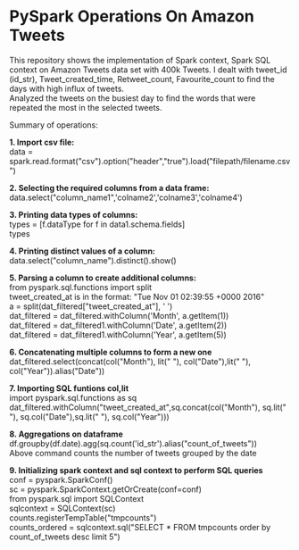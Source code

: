 # PySpark Operations On Amazon Tweets  
This repository shows the implementation of Spark context, Spark SQL context on Amazon Tweets data set with 400k Tweets. I dealt with tweet_id (id_str), Tweet_created_time, Retweet_count, Favourite_count to find the days with high influx of tweets.  
Analyzed the tweets on the busiest day to find the words that were repeated the most in the selected tweets.

Summary of operations:  

**1. Import csv file:**  
data = spark.read.format("csv").option("header","true").load("filepath/filename.csv")  

**2. Selecting the required columns from a data frame:**  
data.select("column_name1",'colname2','colname3','colname4')  

**3. Printing data types of columns:**  
types = [f.dataType for f in data1.schema.fields]  
types  

**4. Printing distinct values of a column:**  
data.select("column_name").distinct().show()  

**5. Parsing a column to create additional columns:**  
from pyspark.sql.functions import split  
tweet_created_at is in the format: "Tue Nov 01 02:39:55 +0000 2016"  
a = split(dat_filtered["tweet_created_at"], ' ')  
dat_filtered = dat_filtered.withColumn('Month', a.getItem(1))  
dat_filtered = dat_filtered1.withColumn('Date', a.getItem(2))  
dat_filtered = dat_filtered1.withColumn('Year', a.getItem(5))  

**6. Concatenating multiple columns to form a new one**  
dat_filtered.select(concat(col("Month"), lit(" "), col("Date"),lit(" "), col("Year")).alias("Date"))  

**7. Importing SQL funtions col,lit**  
import pyspark.sql.functions as sq 
dat_filtered.withColumn("tweet_created_at",sq.concat(col("Month"), sq.lit(" "), sq.col("Date"),sq.lit(" "), sq.col("Year")))

**8. Aggregations on dataframe**  
df.groupby(df.date).agg(sq.count('id_str').alias("count_of_tweets"))  
Above command counts the number of tweets grouped by the date  

**9. Initializing spark context and sql context to perform SQL queries**  
conf = pyspark.SparkConf()  
sc = pyspark.SparkContext.getOrCreate(conf=conf)  
from pyspark.sql import SQLContext  
sqlcontext = SQLContext(sc)  
counts.registerTempTable("tmpcounts")  
counts_ordered = sqlcontext.sql("SELECT * FROM tmpcounts order by count_of_tweets desc limit 5")  
